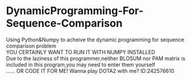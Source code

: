 # DynamicProgramming-For-Sequence-Comparison
Using Python&amp;Numpy to acheive the dynamic programming  for sequence comparison problem   
YOU CERTAINLY WANT TO RUN IT WITH NUMPY INSTALLED  
Due to the laziness of this programmer,neither BLOSUM nor PAM matrix is included in this program,you may need to enter them yourself  
...... OR CODE IT FOR ME!
Wanna play DOTA2 with me?  ID:242576610
